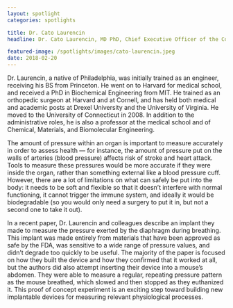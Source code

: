 ```yaml
---
layout: spotlight
categories: spotlights

title: Dr. Cato Laurencin
headline: Dr. Cato Laurencin, MD PhD, Chief Executive Officer of the Connecticut Institute for Clinical and Translational Science (University of Connecticut).<p> Dr. Laurencin previous served as Dean for the UConn School of Medicine and as Vice President for Health Affairs for the whole university. He received the National Medal of Technology and Innovation from President Obama in 2016.

featured-image: /spotlights/images/cato-laurencin.jpeg
date: 2018-02-20
---
```


Dr. Laurencin, a native of Philadelphia, was initially trained as an engineer, receiving his BS from Princeton. He went on to Harvard for medical school, and received a PhD in Biochemical Engineering from MIT. He trained as an orthopedic surgeon at Harvard and at Cornell, and has held both medical and academic posts at Drexel University and the University of Virginia. He moved to the University of Connecticut in 2008. In addition to the administrative roles, he is also a professor at the medical school and of Chemical, Materials, and Biomolecular Engineering.

The amount of pressure within an organ is important to measure accurately in order to assess health — for instance, the amount of pressure put on the walls of arteries (blood pressure) affects risk of stroke and heart attack. Tools to measure these pressures would be more accurate if they were inside the organ, rather than something external like a blood pressure cuff. However, there are a lot of limitations on what can safely be put into the body: it needs to be soft and flexible so that it doesn’t interfere with normal functioning, it cannot trigger the immune system, and ideally it would be biodegradable (so you would only need a surgery to put it in, but not a second one to take it out).

In a recent paper, Dr. Laurencin and colleagues describe an implant they made to measure the pressure exerted by the diaphragm during breathing. This implant was made entirely from materials that have been approved as safe by the FDA, was sensitive to a wide range of pressure values, and didn’t degrade too quickly to be useful. The majority of the paper is focused on how they built the device and how they confirmed that it worked at all, but the authors did also attempt inserting their device into a mouse’s abdomen. They were able to measure a regular, repeating pressure pattern as the mouse breathed, which slowed and then stopped as they euthanized it. This proof of concept experiment is an exciting step toward building new implantable devices for measuring relevant physiological processes.